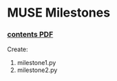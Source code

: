 # MUSE Milestones
### [contents PDF](https://github.com/jahrTeaching/Milestones/blob/main/MUSE_weekly_milestones.pdf)

Create: 
1) milestone1.py
2) milestone2.py
